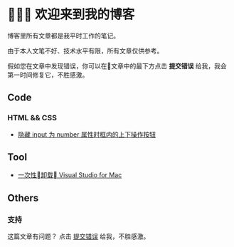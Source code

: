 # 👏👏👏 欢迎来到我的博客

博客里所有文章都是我平时工作的笔记。

由于本人文笔不好、技术水平有限，所有文章仅供参考。

假如您在文章中发现错误，你可以在文章中的最下方点击 **提交错误** 给我，我会第一时间修复它，不胜感激。

## Code

### HTML && CSS
- [隐藏 input 为 number 属性时框内的上下操作按钮](https://hertzzhang.github.io/pages/html&&css/inputTypeNumber)

## Tool
- [一次性卸载 Visual Studio for Mac](https://hertzzhang.github.io/pages/tool/uninstallvisualstudio)

## Others


### 支持

这篇文章有问题？ 点击 [提交错误](https://github.com/hertzZhang/hertzZhang.github.io/edit/master/index.md) 给我，不胜感激。
